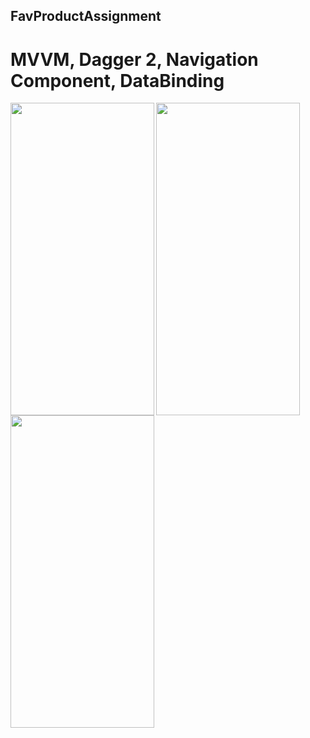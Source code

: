## FavProductAssignment
# MVVM, Dagger 2, Navigation Component, DataBinding

<a href="url"><img src="https://user-images.githubusercontent.com/131846090/234671625-765133ad-d630-4617-8051-77d8bb99a22e.png" align="left" height="500" width="230" ></a>

<a href="url"><img src="https://user-images.githubusercontent.com/131846090/234671636-0b111796-920d-47d1-b21b-1654336dddc9.png" align="left" height="500" width="230" ></a>

<a href="url"><img src="https://user-images.githubusercontent.com/131846090/234671638-aae186f4-4356-4a85-bb85-3a162c490be7.png" align="left" height="500" width="230" ></a>




